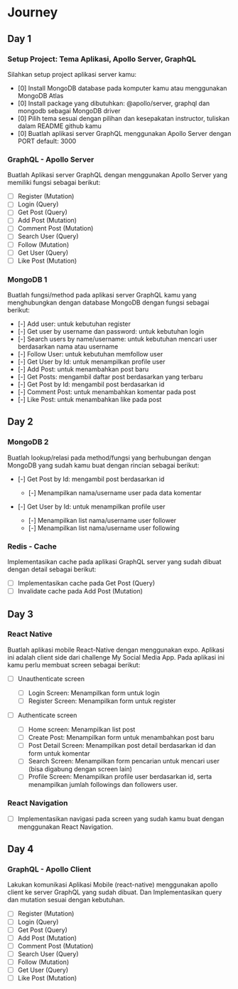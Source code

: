 # Journey

## Day 1

### Setup Project: Tema Aplikasi, Apollo Server, GraphQL

Silahkan setup project aplikasi server kamu:

-   [0] Install MongoDB database pada komputer kamu atau menggunakan MongoDB Atlas
-   [0] Install package yang dibutuhkan: @apollo/server, graphql dan mongodb sebagai MongoDB driver
-   [0] Pilih tema sesuai dengan pilihan dan kesepakatan instructor, tuliskan dalam README github kamu
-   [0] Buatlah aplikasi server GraphQL menggunakan Apollo Server dengan PORT default: 3000

### GraphQL - Apollo Server

Buatlah Aplikasi server GraphQL dengan menggunakan Apollo Server yang memiliki fungsi sebagai berikut:

-   [ ] Register (Mutation)
-   [ ] Login (Query)
-   [ ] Get Post (Query)
-   [ ] Add Post (Mutation)
-   [ ] Comment Post (Mutation)
-   [ ] Search User (Query)
-   [ ] Follow (Mutation)
-   [ ] Get User (Query)
-   [ ] Like Post (Mutation)

### MongoDB 1

Buatlah fungsi/method pada aplikasi server GraphQL kamu yang menghubungkan dengan database MongoDB dengan fungsi sebagai berikut:

-   [-] Add user: untuk kebutuhan register
-   [-] Get user by username dan password: untuk kebutuhan login
-   [-] Search users by name/username: untuk kebutuhan mencari user berdasarkan nama atau username
-   [-] Follow User: untuk kebutuhan memfollow user
-   [-] Get User by Id: untuk menampilkan profile user
-   [-] Add Post: untuk menambahkan post baru
-   [-] Get Posts: mengambil daftar post berdasarkan yang terbaru
-   [-] Get Post by Id: mengambil post berdasarkan id
-   [-] Comment Post: untuk menambahkan komentar pada post
-   [-] Like Post: untuk menambahkan like pada post

## Day 2

### MongoDB 2

Buatlah lookup/relasi pada method/fungsi yang berhubungan dengan MongoDB yang sudah kamu buat dengan rincian sebagai berikut:

-   [-] Get Post by Id: mengambil post berdasarkan id

    -   [-] Menampilkan nama/username user pada data komentar

-   [-] Get User by Id: untuk menampilkan profile user
    -   [-] Menampilkan list nama/username user follower
    -   [-] Menampilkan list nama/username user following

### Redis - Cache

Implementasikan cache pada aplikasi GraphQL server yang sudah dibuat dengan detail sebagai berikut:

-   [ ] Implementasikan cache pada Get Post (Query)
-   [ ] Invalidate cache pada Add Post (Mutation)

## Day 3

### React Native

Buatlah aplikasi mobile React-Native dengan menggunakan expo. Aplikasi ini adalah client side dari challenge My Social Media App.
Pada aplikasi ini kamu perlu membuat screen sebagai berikut:

-   [ ] Unauthenticate screen

    -   [ ] Login Screen: Menampilkan form untuk login
    -   [ ] Register Screen: Menampilkan form untuk register

-   [ ] Authenticate screen
    -   [ ] Home screen: Menampilkan list post
    -   [ ] Create Post: Menampilkan form untuk menambahkan post baru
    -   [ ] Post Detail Screen: Menampilkan post detail berdasarkan id dan form untuk komentar
    -   [ ] Search Screen: Menampilkan form pencarian untuk mencari user (bisa digabung dengan screen lain)
    -   [ ] Profile Screen: Menampilkan profile user berdasarkan id, serta menampilkan jumlah followings dan followers user.

### React Navigation

-   [ ] Implementasikan navigasi pada screen yang sudah kamu buat dengan menggunakan React Navigation.

## Day 4

### GraphQL - Apollo Client

Lakukan komunikasi Aplikasi Mobile (react-native) menggunakan apollo client ke server GraphQL yang sudah dibuat. Dan Implementasikan query dan mutation sesuai dengan kebutuhan.

-   [ ] Register (Mutation)
-   [ ] Login (Query)
-   [ ] Get Post (Query)
-   [ ] Add Post (Mutation)
-   [ ] Comment Post (Mutation)
-   [ ] Search User (Query)
-   [ ] Follow (Mutation)
-   [ ] Get User (Query)
-   [ ] Like Post (Mutation)
